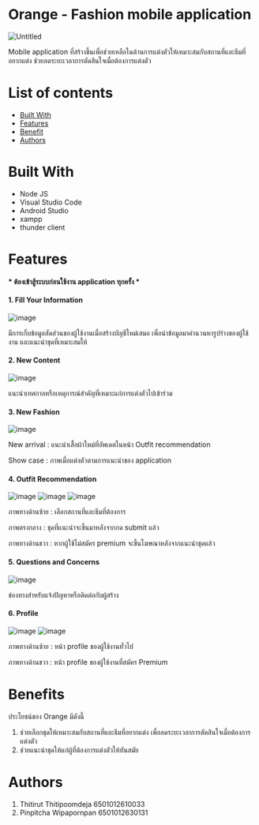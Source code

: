 # Orange - Fashion mobile application

![Untitled](https://github.com/CprE-KMUTNB/LetSGetDress-Thitirut/assets/142330962/41cf4932-5bc6-4dfc-aa33-54ba51dc0671) 

Mobile application ที่สร้างขึ้นเพื่อช่วยเหลือในด้านการแต่งตัวให้เหมาะสมกับสถานที่และธีมที่อยากแต่ง ช่วยลดระยะเวลาการตัดสินใจเมื่อต้องการแต่งตัว

# List of contents
- [Built With](https://github.com/CprE-KMUTNB/LetSGetDress-Thitirut/blob/main/README.md#built-with)
- [Features](https://github.com/CprE-KMUTNB/LetSGetDress-Thitirut/blob/main/README.md#features)
- [Benefit](https://github.com/CprE-KMUTNB/LetSGetDress-Thitirut/blob/main/README.md#benefit)
- [Authors](https://github.com/CprE-KMUTNB/LetSGetDress-Thitirut/blob/main/README.md#authors)

# Built With
- Node JS
- Visual Studio Code 
- Android Studio
- xampp
- thunder client

# Features
#### * ต้องเข้าสู้ระบบก่อนใช้งาน application ทุกครั้ง *
#### 1. Fill Your Information
   
![image](https://github.com/CprE-KMUTNB/LetSGetDress-Thitirut/assets/142330962/de02656a-14e1-4fc2-a532-ba4d35f2192b)

   มีการเก็บข้อมูลสัดส่วนของผู้ใช้งานเมื่อสร้างบัญชีใหม่เสมอ เพื่อนำข้อมูลมาคำนวนหารูปร่างของผู้ใช้งาน และแนะนำชุดที่เหมาะสมให้
   
#### 2. New Content
   
![image](https://github.com/CprE-KMUTNB/LetSGetDress-Thitirut/assets/142330962/fd8b96f4-8258-491a-a7b0-0615dbf149b3)

   แนะนำเทศกาลหรือเหตุการณ์สำคัญที่เหมาะแก่การแต่งตัวไปเข้าร่วม

#### 3. New Fashion

![image](https://github.com/CprE-KMUTNB/LetSGetDress-Thitirut/assets/142330962/8ab70484-868c-474a-880d-022d491b6713)

   New arrival : แนะนำเสื้อผ้าใหม่ที่อัพเดตในหน้า Outfit recommendation
   
   Show case : ภาพเมื่อแต่งตัวตามการแนะนำของ application

#### 4. Outfit Recommendation

![image](https://github.com/CprE-KMUTNB/LetSGetDress-Thitirut/assets/142330962/6c5b6a20-8753-465d-b3c8-e3099999c366)   ![image](https://github.com/CprE-KMUTNB/LetSGetDress-Thitirut/assets/142330962/ceac84b4-30b2-41aa-854a-fd4beee48e8e)   ![image](https://github.com/CprE-KMUTNB/LetSGetDress-Thitirut/assets/142330962/161462e0-7a11-4134-b365-1b02742b10e7)

   ภาพทางด้านซ้าย : เลือกสถานที่และธีมที่ต้องการ
   
   ภาพตรงกลาง : ชุดที่แนะนำจะขึ้นมาหลังจากกด submit แล้ว
   
   ภาพทางด้านขวา : หากผู้ใช้ไม่สมัคร premium จะขึ้นโฆษณาหลังจากแนะนำชุดแล้ว

#### 5. Questions and Concerns

![image](https://github.com/CprE-KMUTNB/LetSGetDress-Thitirut/assets/142330962/13aba8bb-8b28-4683-bb00-928d9b5596d5)

   ช่องทางสำหรับแจ้งปัญหาหรือติดต่อกับผู้สร้าง

#### 6. Profile

![image](https://github.com/CprE-KMUTNB/LetSGetDress-Thitirut/assets/142330962/10af04cf-afc6-4b73-b28c-eab1921a8de3)   ![image](https://github.com/CprE-KMUTNB/LetSGetDress-Thitirut/assets/142330962/9fe59779-feeb-4f11-9a7b-48947a2bb373)

   ภาพทางด้านซ้าย : หน้า profile ของผู้ใช้งานทั่วไป
   
   ภาพทางด้านขวา : หน้า profile ของผู้ใช้งานที่สมัคร Premium

# Benefits
ประโยชน์ของ Orange มีดังนี้
1. ช่วยเลือกชุดให้เหมาะสมกับสถานที่และธีมที่อยากแต่ง เพื่อลดระยะเวลาการตัดสินใจเมื่อต้องการแต่งตัว
2. ช่วยแนะนำชุดให้แก่ผู้ที่ต้องการแต่งตัวให้ทันสมัย

# Authors
1. Thitirut Thitipoomdeja 6501012610033
2. Pinpitcha Wipapornpan 6501012630131
